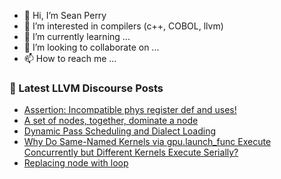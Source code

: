 - 👋 Hi, I’m Sean Perry
- 👀 I’m interested in compilers (c++, COBOL, llvm)
- 🌱 I’m currently learning ...
- 💞️ I’m looking to collaborate on ...
- 📫 How to reach me ...

<!---
s66perry/s66perry is a ✨ special ✨ repository because its `README.md` (this file) appears on your GitHub profile.
You can click the Preview link to take a look at your changes.
--->
### 📕 Latest LLVM Discourse Posts

<!-- DISCOURSE-LLVM:START -->
- [Assertion: Incompatible phys register def and uses!](https://discourse.llvm.org/t/assertion-incompatible-phys-register-def-and-uses/84860#post_5)
- [A set of nodes, together, dominate a node](https://discourse.llvm.org/t/a-set-of-nodes-together-dominate-a-node/85165#post_4)
- [Dynamic Pass Scheduling and Dialect Loading](https://discourse.llvm.org/t/dynamic-pass-scheduling-and-dialect-loading/85166#post_4)
- [Why Do Same-Named Kernels via gpu.launch_func Execute Concurrently but Different Kernels Execute Serially?](https://discourse.llvm.org/t/why-do-same-named-kernels-via-gpu-launch-func-execute-concurrently-but-different-kernels-execute-serially/85172#post_1)
- [Replacing node with loop](https://discourse.llvm.org/t/replacing-node-with-loop/85171#post_1)
<!-- DISCOURSE-LLVM:END -->

